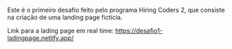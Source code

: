 Este é o primeiro desafio feito pelo programa Hiring Coders 2, que consiste na criação de uma landing page fictícia. 

Link para a lading page em real time: https://desafio1-ladingpage.netlify.app/
